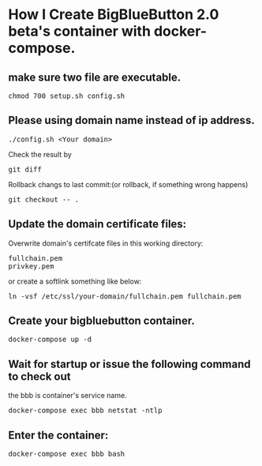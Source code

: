 # How I Create BigBlueButton 2.0 beta's container with docker-compose.

## make sure two file are executable.
<pre>
chmod 700 setup.sh config.sh
</pre>

## Please using domain name instead of ip address.
<pre>
./config.sh &lt;Your domain&gt;
</pre>

Check the result by
<pre>
git diff
</pre>

Rollback changs to last commit:(or rollback, if something wrong happens)
<pre>
git checkout -- .
</pre>
## Update the domain certificate files:

Overwrite domain's certifcate files in this working directory:

<pre>
fullchain.pem
privkey.pem
</pre>

or create a softlink something like below:

<pre>
ln -vsf /etc/ssl/your-domain/fullchain.pem fullchain.pem
</pre>

## Create your bigbluebutton container.

<pre>
docker-compose up -d
</pre>

## Wait for startup or issue the following command to check out
the bbb is container's service name.
<pre>
docker-compose exec bbb netstat -ntlp
</pre>

## Enter the container:
<pre>
docker-compose exec bbb bash
</pre>
